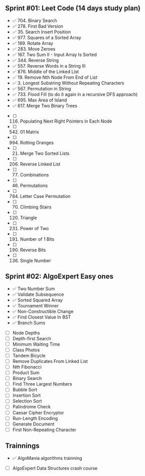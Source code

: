 ## Sprint #01: Leet Code (14 days study plan)

- ✅ 704. Binary Search
- ✅ 278. First Bad Version
- ✅ 35. Search Insert Position
- ✅ 977. Squares of a Sorted Array
- ✅ 189. Rotate Array
- ✅ 283. Move Zeroes
- ✅ 167. Two Sum II - Input Array Is Sorted
- ✅ 344. Reverse String
- ✅ 557. Reverse Words in a String III
- ✅ 876. Middle of the Linked List
- ✅ 19. Remove Nth Node From End of List
- ✅ 3. Longest Substring Without Repeating Characters
- ✅ 567. Permutation in String
- ✅ 733. Flood Fill (to do it again in a recursive DFS approach)
- ✅ 695. Max Area of Island
- ✅ 617. Merge Two Binary Trees
- [ ] 116. Populating Next Right Pointers in Each Node
- [ ] 542. 01 Matrix
- [ ] 994. Rotting Oranges
- [ ] 21. Merge Two Sorted Lists
- [ ] 206. Reverse Linked List
- [ ] 77. Combinations
- [ ] 46. Permutations
- [ ] 784. Letter Case Permutation
- [ ] 70. Climbing Stairs
- [ ] 120. Triangle
- [ ] 231. Power of Two
- [ ] 191. Number of 1 Bits
- [ ] 190. Reverse Bits
- [ ] 136. Single Number

## Sprint #02: AlgoExpert Easy ones

- ✅ Two Number Sum
- ✅ Validate Subsequence
- ✅ Sorted Squared Array
- ✅ Tournament Winner
- ✅ Non-Constructible Change
- ✅ Find Closest Value In BST
- ✅ Branch Sums
- [ ] Node Depths
- [ ] Depth-first Search
- [ ] Minimum Waiting Time
- [ ] Class Photos
- [ ] Tandem Bicycle
- [ ] Remove Duplicates From Linked List
- [ ] Nth Fibonacci
- [ ] Product Sum
- [ ] Binary Search
- [ ] Find Three Largest Numbers
- [ ] Bubble Sort
- [ ] Insertion Sort
- [ ] Selection Sort
- [ ] Palindrome Check
- [ ] Caesar Cipher Encryptor
- [ ] Run-Length Encoding
- [ ] Generate Document
- [ ] First Non-Repeating Character

## Trainnings

- ✅ AlgoMania algorithms trainning
- [ ] AlgoExpert Data Structures crash course
